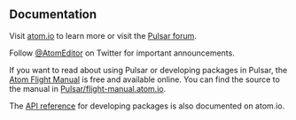 ## Documentation

Visit [atom.io](https://atom.io) to learn more or visit the [Pulsar forum](https://github.com/atom/Pulsar/discussions).

Follow [@AtomEditor](https://twitter.com/atomeditor) on Twitter for important
announcements.

If you want to read about using Pulsar or developing packages in Pulsar, the [Atom Flight Manual](https://flight-manual.atom.io) is free and available online. You can find the source to the manual in [Pulsar/flight-manual.atom.io](https://github.com/atom/flight-manual.atom.io).

The [API reference](https://atom.io/docs/api) for developing packages is also documented on atom.io.

